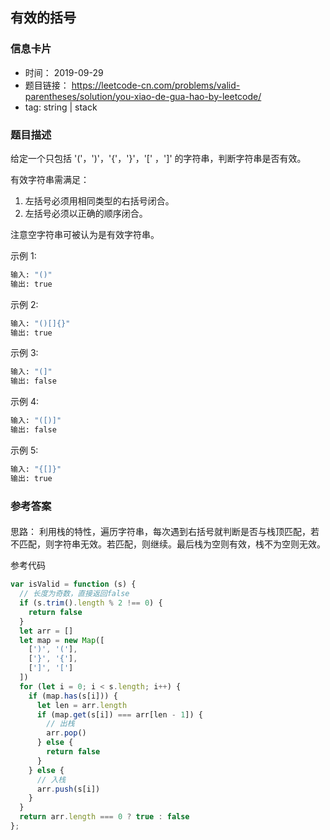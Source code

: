 ## 有效的括号

### 信息卡片
- 时间： 2019-09-29
- 题目链接： https://leetcode-cn.com/problems/valid-parentheses/solution/you-xiao-de-gua-hao-by-leetcode/
- tag: string | stack

### 题目描述
给定一个只包括 '('，')'，'{'，'}'，'[' ，']' 的字符串，判断字符串是否有效。

有效字符串需满足：
1. 左括号必须用相同类型的右括号闭合。
2. 左括号必须以正确的顺序闭合。

注意空字符串可被认为是有效字符串。

示例 1:
```bash
输入: "()"
输出: true
```

示例 2:
```bash
输入: "()[]{}"
输出: true
```

示例 3:
```bash
输入: "(]"
输出: false
```

示例 4:
```bash
输入: "([)]"
输出: false
```

示例 5:
```bash
输入: "{[]}"
输出: true
```

### 参考答案

#### 
思路：
利用栈的特性，遍历字符串，每次遇到右括号就判断是否与栈顶匹配，若不匹配，则字符串无效。若匹配，则继续。最后栈为空则有效，栈不为空则无效。

参考代码
```javascript
var isValid = function (s) {
  // 长度为奇数，直接返回false
  if (s.trim().length % 2 !== 0) {
    return false
  }
  let arr = []
  let map = new Map([
    [')', '('],
    ['}', '{'],
    [']', '[']
  ])
  for (let i = 0; i < s.length; i++) {
    if (map.has(s[i])) {
      let len = arr.length
      if (map.get(s[i]) === arr[len - 1]) {
        // 出栈
        arr.pop()
      } else {
        return false
      }
    } else {
      // 入栈
      arr.push(s[i])
    }
  }
  return arr.length === 0 ? true : false
};
```
